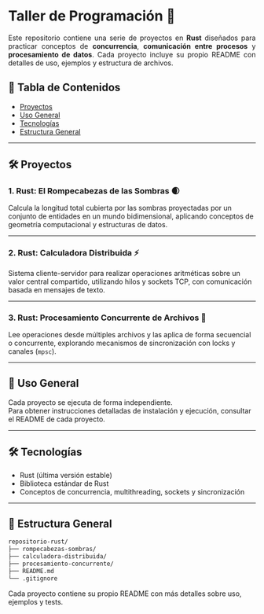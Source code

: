 # Taller de Programación 🦀

<p align="justify">
Este repositorio contiene una serie de proyectos en <b>Rust</b> diseñados para practicar conceptos de <b>concurrencia</b>, <b>comunicación entre procesos</b> y <b>procesamiento de datos</b>.  
Cada proyecto incluye su propio README con detalles de uso, ejemplos y estructura de archivos.
</p>

## 📜 Tabla de Contenidos

- [Proyectos](#proyectos)
- [Uso General](#uso-general)
- [Tecnologías](#tecnologías)
- [Estructura General](#estructura-general)

---

## 🛠️ Proyectos

### 1. Rust: El Rompecabezas de las Sombras 🌒
Calcula la longitud total cubierta por las sombras proyectadas por un conjunto de entidades en un mundo bidimensional, aplicando conceptos de geometría computacional y estructuras de datos.

---

### 2. Rust: Calculadora Distribuida ⚡
Sistema cliente-servidor para realizar operaciones aritméticas sobre un valor central compartido, utilizando hilos y sockets TCP, con comunicación basada en mensajes de texto.

---

### 3. Rust: Procesamiento Concurrente de Archivos 📂
Lee operaciones desde múltiples archivos y las aplica de forma secuencial o concurrente, explorando mecanismos de sincronización con locks y canales (`mpsc`).

---

## 🚀 Uso General

Cada proyecto se ejecuta de forma independiente.  
Para obtener instrucciones detalladas de instalación y ejecución, consultar el README de cada proyecto.

---

## 🛠️ Tecnologías

- Rust (última versión estable)
- Biblioteca estándar de Rust
- Conceptos de concurrencia, multithreading, sockets y sincronización

---

## 📁 Estructura General

```bash
repositorio-rust/
├── rompecabezas-sombras/
├── calculadora-distribuida/
├── procesamiento-concurrente/
├── README.md
└── .gitignore
```

Cada proyecto contiene su propio README con más detalles sobre uso, ejemplos y tests.

